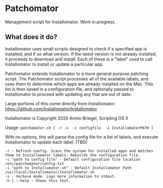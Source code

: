 # Patchomator
Management script for Installomator. Work in progress.

## What does it do?
Installomator uses small scripts designed to check if a specified app is installed, and if so what version. If the latest version is not already installed, it proceeds to download and install. Each of these is a "label" used to call Installomator to install or update a particular app.

Patchomator extends Installomator to a more general purpose patching script. The Patchomator script processes all of the available labels, and uses them to determine which apps are already installed on the Mac. This list is then saved in a configuration file, and optionally passed to Installomator to proceed with updating any that are out of date. 

Large portions of this come directly from Installomator:
https://github.com/Installomator/Installomator

Installomator is Copyright 2020 Armin Briegel, Scripting OS X


Usage:
`patchomator.sh [ -r -v  -c configfile  -i InstallomatorPATH ]`

With no options, this will parse the config file for a list of labels, and execute Installomator to update each label. (TBD)

```
-r - Refresh config. Scans the system for installed apps and matches them to Installomator labels. Rebuilds the configuration file.
-c "path to config file" - Default configuration file location /etc/patchomator/config.txt
-i "path to Installomator.sh" - Default Installomator Path /usr/local/Installomator/Installomator.sh
-v - Verbose mode. Logs more information to stdout.
-h | --help - Shows this text.
